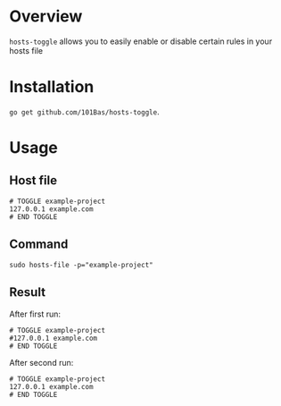 # Overview

`hosts-toggle` allows you to easily enable or disable certain rules in your hosts file

# Installation
`go get github.com/101Bas/hosts-toggle`.

# Usage

## Host file

```
# TOGGLE example-project
127.0.0.1 example.com
# END TOGGLE
```

## Command

```
sudo hosts-file -p="example-project"
```

## Result

After first run:

```
# TOGGLE example-project
#127.0.0.1 example.com
# END TOGGLE
```

After second run:

```
# TOGGLE example-project
127.0.0.1 example.com
# END TOGGLE
```
